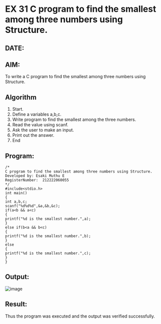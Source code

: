 # EX 31 C program to find the smallest among three numbers using Structure.
## DATE:
## AIM:
To write a C program to find the smallest among three numbers using Structure.

## Algorithm
1. Start.
2. Define a variables a,b,c.
3. Write program to find the smallest among the three numbers.
4. Read the value using scanf.
5. Ask the user to make an input.
6. Print out the answer.
7. End    

## Program:
```
/*
C program to find the smallest among three numbers using Structure.
Developed by: Esaki Muthu E
RegisterNumber:  212222060055
*/
#include<stdio.h> 
int main()
{
int a,b,c; 
scanf("%d%d%d",&a,&b,&c); 
if(a<b && a<c)
{
printf("%d is the smallest number.",a);
}
else if(b<a && b<c)
{
printf("%d is the smallest number.",b);
}
else
{
printf("%d is the smallest number.",c);
}
}
```

## Output:

![image](https://github.com/user-attachments/assets/0ec0d833-8b25-42ea-a2a1-8bfc2913c306)

## Result:
Thus the program was executed and the output was verified successfully.
